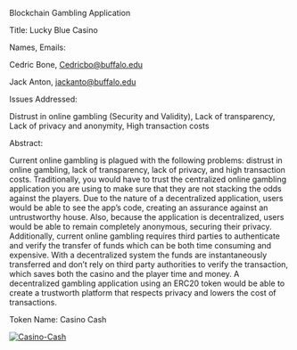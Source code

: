 Blockchain Gambling Application

Title: Lucky Blue Casino

Names, Emails:

Cedric Bone, Cedricbo@buffalo.edu

Jack Anton,   jackanto@buffalo.edu


Issues Addressed: 

Distrust in online gambling (Security and Validity),
Lack of transparency,
Lack of privacy and anonymity,
High transaction costs 

Abstract:

Current online gambling is plagued with the following problems: distrust in online gambling, lack of transparency, lack of privacy, and high transaction costs. Traditionally, you would have to trust the centralized online gambling application you are using to make sure that they are not stacking the odds against the players. Due to the nature of a decentralized application, users would be able to see the app’s code, creating an assurance against an untrustworthy house.  Also, because the application is decentralized, users would be able to remain completely anonymous, securing their privacy. Additionally, current online gambling requires third parties to authenticate and verify the transfer of funds which can be both time consuming and expensive. With a decentralized system the funds are instantaneously transferred and don’t rely on third party authorities to verify the transaction, which saves both the casino and the player time and money. A decentralized gambling application using an ERC20 token would be able to create a trustworth platform that respects privacy and lowers the cost of transactions.

Token Name: Casino Cash

<a href="https://imgbb.com/"><img src="https://i.ibb.co/XYqphRF/Casino-Cash.png" alt="Casino-Cash" border="0"></a>




























































